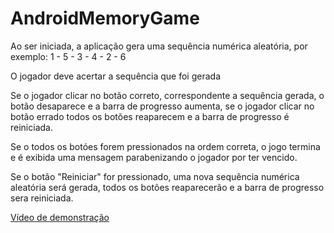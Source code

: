 # AndroidMemoryGame
 
 Ao ser iniciada, a aplicação gera uma sequência numérica aleatória, por exemplo: 1 - 5 - 3 - 4 - 2 - 6
 
 O jogador deve acertar a sequência que foi gerada
 
 Se o jogador clicar no botão correto, correspondente a sequência gerada, o botão desaparece e a barra de progresso aumenta, se o jogador clicar no botão errado todos os botões reaparecem e a barra de progresso é reiniciada.
 
 Se o todos os botóes forem pressionados na ordem correta, o jogo termina e é exibida uma mensagem parabenizando o jogador por ter vencido.
 
 Se o botão "Reiniciar" for pressionado, uma nova sequência numérica aleatória será gerada, todos os botões reaparecerão e a barra de progresso sera reiniciada.
 
[Vídeo de demonstração](https://drive.google.com/file/d/15Rmg_-0EhhSK2qYwNmk7-3Wb7B-aZUf9/view?usp=sharing)
